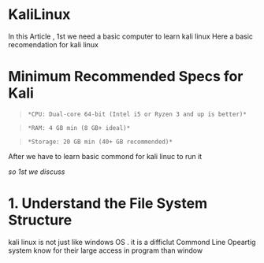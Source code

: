 # KaliLinux
In this Article , 1st we need a basic computer to learn kali linux
Here a basic recomendation for kali linux

# Minimum Recommended Specs for Kali

> `*CPU: Dual-core 64-bit (Intel i5 or Ryzen 3 and up is better)*`

>`*RAM: 4 GB min (8 GB+ ideal)*`

> `*Storage: 20 GB min (40+ GB recommended)*`

After we have to learn basic commond for kali linuc to run it

*so 1st we discuss*

# 1. Understand the File System Structure

kali linux is not just like windows OS . it is a difficlut Commond Line Opeartig system know for their large access in program than window 
